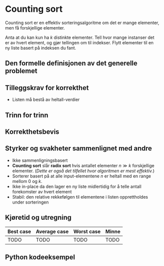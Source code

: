 # Counting sort

<!-- 
1. Kjenne den formelle definisjonen av det generelle problemet den løser
2. Kjenne til eventuelle tilleggskrav den stiller for å være korrekt
3. Vite hvordan den oppfører seg; kunne utføre algoritmen, trinn for trinn!
4. Forstå korrekthetsbeviset; hvordan og hvorfor virker algoritmen egentlig?
5. Kjenne til eventuelle styrker eller svakheter, sammenlignet med andre
6. Kjenne kjøretidene under ulike omstendigheter, og forstå utregningen
-->

Counting sort er en effektiv sorteringsalgoritme om det er mange elementer, men få forskjellige elementer.

Anta at du kan kun ha $k$ distinkte elementer. Tell hvor mange instanser det er av hvert element, og gjør tellingen om til indekser. Flytt elementer til en ny liste basert på indeksen du fant.

## Den formelle definisjonen av det generelle problemet
<!-- Et problem er relasjonen mellom input og output -->

## Tilleggskrav for korrekthet
<!-- Korrekhet: algoritmer virker, gir det svaret den skal -->
<!-- Eks: Binary search må ha en sortert liste -->

- Listen må bestå av heltall-verdier

## Trinn for trinn
<!-- Pseudokode med forklaring -->

## Korrekthetsbevis
<!-- TBA -->

## Styrker og svakheter sammenlignet med andre

- Ikke sammenligningsbasert
- **Counting sort** slår **radix sort** hvis antallet elementer $n \gg k$ forskjellige elementer. (_Dette er også det tilfellet hvor algoritmen er mest effektiv._)
- Sorterer basert på at alle input-elementene $n$ er heltall med en range mellom $0$ og $k$.
- Ikke in-place da den lager en ny liste midlertidig for å telle antall forekomster av hvert element
- Stabil: den relative rekkefølgen til elementene i listen opprettholdes under sorteringen

## Kjøretid og utregning
<!-- Under ulike omstendigheter -->

Best case | Average case | Worst case | Minne
---------|----------|---------|---------
TODO | TODO | TODO | TODO

## Python kodeeksempel
